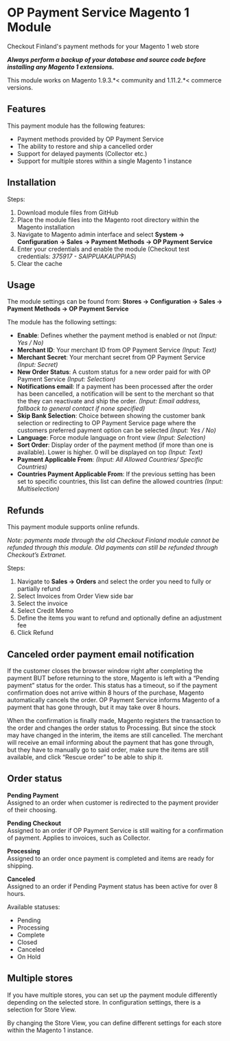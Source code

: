 # OP Payment Service Magento 1 Module
Checkout Finland's payment methods for your Magento 1 web store

***Always perform a backup of your database and source code before installing any Magento 1 extensions.***

This module works on Magento 1.9.3.\*< community and 1.11.2.\*< commerce versions.

## Features
This payment module has the following features:
- Payment methods provided by OP Payment Service
- The ability to restore and ship a cancelled order
- Support for delayed payments (Collector etc.)
- Support for multiple stores within a single Magento 1 instance

## Installation
Steps:
1. Download module files from GitHub
2. Place the module files into the Magento root directory within the Magento installation
3. Navigate to Magento admin interface and select __System -> Configuration -> Sales -> Payment Methods -> OP Payment Service__
4. Enter your credentials and enable the module (Checkout test credentials: _375917 - SAIPPUAKAUPPIAS_)
5. Clear the cache 

## Usage
The module settings can be found from:
__Stores -> Configuration -> Sales -> Payment Methods -> OP Payment Service__

The module has the following settings:
- __Enable__: Defines whether the payment method is enabled or not *(Input: Yes / No)*
- __Merchant ID__: Your merchant ID from OP Payment Service *(Input: Text)*
- __Merchant Secret__: Your merchant secret from OP Payment Service *(Input: Secret)*
- __New Order Status__: A custom status for a new order paid for with OP Payment Service *(Input: Selection)*
- __Notifications email__: If a payment has been processed after the order has been cancelled, a notification will be sent to the merchant so that the they can reactivate and ship the order.  *(Input: Email address, fallback to general contact if none specified)* 
- __Skip Bank Selection__: Choice between showing the customer bank selection or redirecting to OP Payment Service page where the customers preferred payment option can be selected  *(Input: Yes / No)* 
- __Language__: Force module language on front view *(Input: Selection)*
- __Sort Order__: Display order of the payment method (if more than one is available). Lower is higher. 0 will be displayed on top *(Input: Text)*
- __Payment Applicable From__: *(Input: All Allowed Countries/ Specific Countries)*
- __Countries Payment Applicable From__: If the previous setting has been set to specific countries, this list can define the allowed countries *(Input: Multiselection)*

## Refunds
This payment module supports online refunds.

_Note: payments made through the old Checkout Finland module cannot be refunded through this module. Old payments can still be refunded through Checkout’s Extranet._

Steps:
1. Navigate to __Sales -> Orders__ and select the order you need to fully or partially refund
2. Select Invoices from Order View side bar
3. Select the invoice
4. Select Credit Memo
5. Define the items you want to refund and optionally define an adjustment fee
6. Click Refund

## Canceled order payment email notification
If the customer closes the browser window right after completing the payment BUT before returning to the store, Magento is left with a “Pending payment” status for the order. This status has a timeout, so if the payment confirmation does not arrive within 8 hours of the purchase, Magento automatically cancels the order. OP Payment Service informs Magento of a payment that has gone through, but it may take over 8 hours.

When the confirmation is finally made, Magento registers the transaction to the order and changes the order status to Processing. But since the stock may have changed in the interim, the items are still cancelled. The merchant will receive an email informing about the payment that has gone through, but they have to manually go to said order, make sure the items are still available, and click “Rescue order” to be able to ship it.

## Order status
__Pending Payment__<br/>
Assigned to an order when customer is redirected to the payment provider of their choosing.

__Pending Checkout__<br/>
Assigned to an order if OP Payment Service is still waiting for a confirmation of payment. Applies to invoices, such as Collector.

__Processing__<br/>
Assigned to an order once payment is completed and items are ready for shipping.

__Canceled__<br/>
Assigned to an order if Pending Payment status has been active for over 8 hours.

Available statuses:
- Pending
- Processing
- Complete
- Closed
- Canceled
- On Hold

## Multiple stores
If you have multiple stores, you can set up the payment module differently depending on the selected store. In configuration settings, there is a selection for Store View.

By changing the Store View, you can define different settings for each store within the Magento 1 instance.